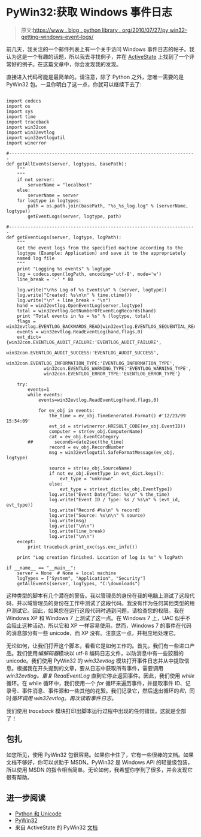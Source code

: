 # PyWin32:获取 Windows 事件日志

> 原文:[https://www . blog . python library . org/2010/07/27/py win32-getting-windows-event-logs/](https://www.blog.pythonlibrary.org/2010/07/27/pywin32-getting-windows-event-logs/)

前几天，我关注的一个邮件列表上有一个关于访问 Windows 事件日志的帖子。我认为这是一个有趣的话题，所以我去寻找例子，并在 [ActiveState](http://docs.activestate.com/activepython/2.5/pywin32/Windows_NT_Eventlog.html) 上找到了一个非常好的例子。在这篇文章中，你会发现我的发现。

直接进入代码可能是最简单的。请注意，除了 Python 之外，您唯一需要的是 PyWin32 包。一旦你明白了这一点，你就可以继续下去了:

```

import codecs
import os
import sys
import time
import traceback
import win32con
import win32evtlog
import win32evtlogutil
import winerror

#----------------------------------------------------------------------
def getAllEvents(server, logtypes, basePath):
    """
    """
    if not server:
        serverName = "localhost"
    else: 
        serverName = server
    for logtype in logtypes:
        path = os.path.join(basePath, "%s_%s_log.log" % (serverName, logtype))
        getEventLogs(server, logtype, path)

#----------------------------------------------------------------------
def getEventLogs(server, logtype, logPath):
    """
    Get the event logs from the specified machine according to the
    logtype (Example: Application) and save it to the appropriately
    named log file
    """
    print "Logging %s events" % logtype
    log = codecs.open(logPath, encoding='utf-8', mode='w')
    line_break = '-' * 80

    log.write("\n%s Log of %s Events\n" % (server, logtype))
    log.write("Created: %s\n\n" % time.ctime())
    log.write("\n" + line_break + "\n")
    hand = win32evtlog.OpenEventLog(server,logtype)
    total = win32evtlog.GetNumberOfEventLogRecords(hand)
    print "Total events in %s = %s" % (logtype, total)
    flags = win32evtlog.EVENTLOG_BACKWARDS_READ|win32evtlog.EVENTLOG_SEQUENTIAL_READ
    events = win32evtlog.ReadEventLog(hand,flags,0)
    evt_dict={win32con.EVENTLOG_AUDIT_FAILURE:'EVENTLOG_AUDIT_FAILURE',
              win32con.EVENTLOG_AUDIT_SUCCESS:'EVENTLOG_AUDIT_SUCCESS',
              win32con.EVENTLOG_INFORMATION_TYPE:'EVENTLOG_INFORMATION_TYPE',
              win32con.EVENTLOG_WARNING_TYPE:'EVENTLOG_WARNING_TYPE',
              win32con.EVENTLOG_ERROR_TYPE:'EVENTLOG_ERROR_TYPE'}

    try:
        events=1
        while events:
            events=win32evtlog.ReadEventLog(hand,flags,0)

            for ev_obj in events:
                the_time = ev_obj.TimeGenerated.Format() #'12/23/99 15:54:09'
                evt_id = str(winerror.HRESULT_CODE(ev_obj.EventID))
                computer = str(ev_obj.ComputerName)
                cat = ev_obj.EventCategory
        ##        seconds=date2sec(the_time)
                record = ev_obj.RecordNumber
                msg = win32evtlogutil.SafeFormatMessage(ev_obj, logtype)

                source = str(ev_obj.SourceName)
                if not ev_obj.EventType in evt_dict.keys():
                    evt_type = "unknown"
                else:
                    evt_type = str(evt_dict[ev_obj.EventType])
                log.write("Event Date/Time: %s\n" % the_time)
                log.write("Event ID / Type: %s / %s\n" % (evt_id, evt_type))
                log.write("Record #%s\n" % record)
                log.write("Source: %s\n\n" % source)
                log.write(msg)
                log.write("\n\n")
                log.write(line_break)
                log.write("\n\n")
    except:
        print traceback.print_exc(sys.exc_info())

    print "Log creation finished. Location of log is %s" % logPath

if __name__ == "__main__":
    server = None  # None = local machine
    logTypes = ["System", "Application", "Security"]
    getAllEvents(server, logTypes, "C:\downloads")

```

这种类型的脚本有几个潜在的警告。我以管理员的身份在我的电脑上测试了这段代码，并以域管理员的身份在工作中测试了这段代码。我没有作为任何其他类型的用户测试它。因此，如果您在运行这段代码时遇到问题，请检查您的权限。我在 Windows XP 和 Windows 7 上测试了这一点。在 Windows 7 上，UAC 似乎不会阻止这种活动，所以它和 XP 一样容易使用。然而，Windows 7 的事件在代码的消息部分有一些 unicode，而 XP 没有。注意这一点，并相应地处理它。

无论如何，让我们打开这个脚本，看看它是如何工作的。首先，我们有一些进口产品。我们使用*编解码器*模块以 utf-8 编码日志文件，以防消息中有一些狡猾的 unicode。我们使用 PyWin32 的 *win32evtlog* 模块打开事件日志并从中提取信息。根据我在开头提到的文章，要从日志中获取所有事件，需要调用 *win32evtlog。重复 ReadEventLog* 直到它停止返回事件。因此，我们使用 *while* 循环。在 while 循环中，我们使用一个 *for* 循环来遍历事件，并提取事件 ID、记录号、事件消息、事件源和一些其他的花絮。我们记录它，然后退出循环的*和*，同时*循环调用 *win32evtlog。再次读取事件日志*。*

我们使用 *traceback* 模块打印出脚本运行过程中出现的任何错误。这就是全部了！

## 包扎

如您所见，使用 PyWin32 包很容易。如果你卡住了，它有一些很棒的文档。如果文档不够好，你可以求助于 MSDN。PyWin32 是 Windows API 的轻量级包装，所以使用 MSDN 的指令相当简单。无论如何，我希望你学到了很多，并会发现它很有帮助。

## 进一步阅读

*   [Python 和 Unicode](http://docs.python.org/howto/unicode.html)
*   [PyWin32](http://sourceforge.net/projects/pywin32/)
*   来自 ActiveState 的 PyWin32 [文档](http://docs.activestate.com/activepython/2.5/pywin32/PyWin32.HTML)